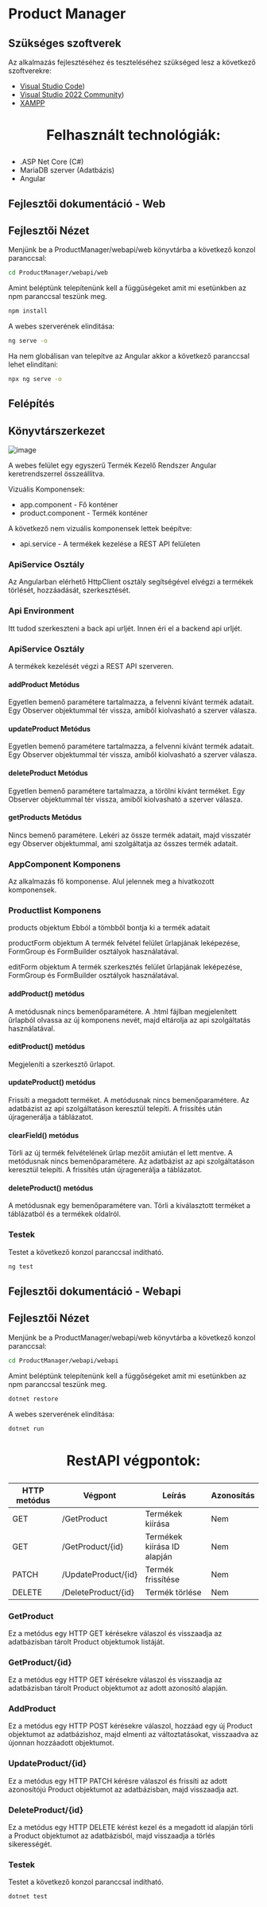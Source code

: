 # Product Manager

## Szükséges szoftverek

Az alkalmazás fejlesztéséhez és teszteléséhez szükséged lesz a következő szoftverekre:

- [Visual Studio Code](https://code.visualstudio.com/))
- [Visual Studio 2022 Community]([https://code.visualstudio.com/](https://visualstudio.microsoft.com/vs/)))
- [XAMPP](https://www.apachefriends.org/download.html)

# <p align = "center">Felhasznált technológiák:</p>

- .ASP Net Core (C#)
- MariaDB szerver (Adatbázis)
- Angular

## Fejlesztői dokumentáció - Web

## Fejlesztői Nézet

Menjünk be a ProductManager/webapi/web könyvtárba a következő konzol paranccsal:

```bash
cd ProductManager/webapi/web
```

Amint beléptünk telepítenünk kell a függüségeket amit mi esetünkben az npm paranccsal teszünk meg.

```bash
npm install
```

A webes szerverének elinditása:

```bash
ng serve -o
```

Ha nem globálisan van telepítve az Angular akkor a következő paranccsal lehet elindítani:
```bash
npx ng serve -o
```

## Felépítés

## Könyvtárszerkezet

![image](https://github.com/Zsomi/PM_WebAPI/assets/31018282/99356a88-92a5-41c4-8061-e005bc5d31e0)


A webes felület egy egyszerű Termék Kezelő Rendszer Angular keretrendszerrel összeállítva.

Vizuális Komponensek:
* app.component - Fő konténer
* product.component - Termék konténer

A következő nem vizuális komponensek lettek beépítve:

* api.service - A termékek kezelése a REST API felületen

### ApiService Osztály

Az Angularban elérhető HttpClient osztály segítségével elvégzi a termékek törlését, hozzáadását, szerkesztését.

### Api Environment

Itt tudod szerkeszteni a back api urljét. Innen éri el a backend api urljét.

### ApiService Osztály

A termékek kezelését végzi a REST API szerveren.

#### addProduct Metódus

Egyetlen bemenő paramétere tartalmazza, a felvenni kívánt termék adatait. Egy Observer objektummal tér vissza, amiből kiolvasható a szerver válasza.

#### updateProduct Metódus

Egyetlen bemenő paramétere tartalmazza, a felvenni kívánt termék adatait. Egy Observer objektummal tér vissza, amiből kiolvasható a szerver válasza.

#### deleteProduct Metódus

Egyetlen bemenő paramétere tartalmazza, a törölni kívánt terméket. Egy Observer objektummal tér vissza, amiből kiolvasható a szerver válasza.

#### getProducts Metódus

Nincs bemenő paramétere. Lekéri az össze termék adatait, majd visszatér egy Observer objektummal, ami szolgáltatja az összes termék adatait.

### AppComponent Komponens
Az alkalmazás fő komponense. Alul jelennek meg a hivatkozott komponensek.

### Productlist Komponens

products objektum
Ebból a tömbből bontja ki a termék adatait

productForm objektum
A termék felvétel felület űrlapjának leképezése, FormGroup és FormBuilder osztályok használatával.

editForm objektum
A termék szerkesztés felület űrlapjának leképezése, FormGroup és FormBuilder osztályok használatával.

#### addProduct() metódus
A metódusnak nincs bemenőparamétere. A .html fájlban megjelenített űrlapból olvassa az új komponens nevét, majd eltárolja az api szolgáltatás használatával.

#### editProduct() metódus
Megjeleníti a szerkesztő űrlapot.

#### updateProduct() metódus
Frissíti a megadott terméket. A metódusnak nincs bemenőparamétere. Az adatbázist az api szolgáltatáson keresztül telepíti. A frissítés után újragenerálja a táblázatot.

#### clearField() metódus
Törli az új termék felvételének űrlap mezőit amiután el lett mentve. A metódusnak nincs bemenőparamétere. Az adatbázist az api szolgáltatáson keresztül telepíti. A frissítés után újragenerálja a táblázatot.

#### deleteProduct() metódus
A metódusnak egy bemenőparamétere van. Törli a kiválasztott terméket a táblázatból és a termékek oldalról.

### Testek

Testet a következő konzol paranccsal indítható.

```bash
ng test
```

## Fejlesztői dokumentáció - Webapi

## Fejlesztői Nézet

Menjünk be a ProductManager/webapi/web könyvtárba a következő konzol paranccsal:

```bash
cd ProductManager/webapi/webapi
```

Amint beléptünk telepítenünk kell a függőségeket amit mi esetünkben az npm paranccsal teszünk meg.

```bash
dotnet restore
```

A webes szerverének elindítása:

```bash
dotnet run
```

# <p align = "center">RestAPI végpontok:</p>

  | HTTP metódus | Végpont                | Leírás                         | Azonosítás |
  |-------------|-------------------------|--------------------------------|------------|
  | GET         | /GetProduct             | Termékek kiírása               | Nem        |
  | GET         | /GetProduct/{id}    | Termékek kiírása ID alapján        | Nem        |
  | PATCH       | /UpdateProduct/{id}     | Termék frissítése              | Nem        |
  | DELETE      | /DeleteProduct/{id}     | Termék törlése                 | Nem        |
  

### GetProduct
Ez a metódus egy HTTP GET kérésekre válaszol és visszaadja az adatbázisban tárolt Product objektumok listáját.

### GetProduct/{id}
Ez a metódus egy HTTP GET kérésekre válaszol és visszaadja az adatbázisban tárolt Product objektumot az adott azonosító alapján.

### AddProduct
Ez a metódus egy HTTP POST kérésekre válaszol, hozzáad egy új Product objektumot az adatbázishoz, majd elmenti az 
változtatásokat, visszaadva az újonnan hozzáadott objektumot.

### UpdateProduct/{id}
Ez a metódus egy HTTP PATCH kérésre válaszol és frissíti az adott azonosítójú Product objektumot az adatbázisban, majd visszaadja azt.

### DeleteProduct/{id}
Ez a metódus egy HTTP DELETE kérést kezel és a megadott id alapján törli a Product objektumot az adatbázisból, majd visszaadja a törlés sikerességét.


### Testek

Testet a következő konzol paranccsal indítható.

```bash
dotnet test
```
